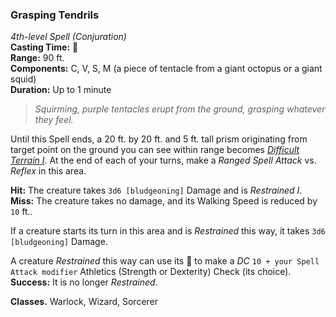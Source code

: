 ### Grasping Tendrils
*4th-level Spell (Conjuration)*  
**Casting Time:** 🔷  
**Range:** 90 ft.  
**Components:** C, V, S, M (a piece of tentacle from a giant octopus or a giant squid)  
**Duration:** Up to 1 minute  

> *Squirming, purple tentacles erupt from the ground, grasping whatever they feel.*

Until this Spell ends, a 20 ft. by 20 ft. and 5 ft. tall prism originating from target point on the ground you can see within range becomes *[Difficult Terrain I][DT]*. At the end of each of your turns, make a *Ranged Spell Attack* vs. *Reflex* in this area.

**Hit:** The creature takes `3d6 [bludgeoning]` Damage and is *Restrained I*.  
**Miss:** The creature takes no damage, and its Walking Speed is reduced by `10` ft..  

If a creature starts its turn in this area and is *Restrained* this way, it takes `3d6 [bludgeoning]` Damage.

A creature *Restrained* this way can use its 🔷 to make a *DC* `10 + your Spell Attack modifier` Athletics (Strength or Dexterity) Check (its choice). **Success:** It is no longer *Restrained*.

**Classes.** Warlock, Wizard, Sorcerer

[DT]: ../../Rules/Encounters/Difficult%20Terrain.md
